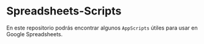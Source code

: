 # Spreadsheets-Scripts

En este repositorio podrás encontrar algunos `AppScripts` útiles para usar en Google Spreadsheets.
